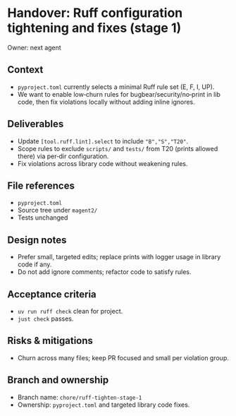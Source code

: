# Handover: Ruff configuration tightening and fixes (stage 1)

Owner: next agent

## Context

- `pyproject.toml` currently selects a minimal Ruff rule set (E, F, I, UP).
- We want to enable low‑churn rules for bugbear/security/no‑print in lib code, then fix violations locally without adding inline ignores.

## Deliverables

- Update `[tool.ruff.lint].select` to include `"B","S","T20"`.
- Scope rules to exclude `scripts/` and `tests/` from T20 (prints allowed there) via per‑dir configuration.
- Fix violations across library code without weakening rules.

## File references

- `pyproject.toml`
- Source tree under `magent2/`
- Tests unchanged

## Design notes

- Prefer small, targeted edits; replace prints with logger usage in library code if any.
- Do not add ignore comments; refactor code to satisfy rules.

## Acceptance criteria

- `uv run ruff check` clean for project.
- `just check` passes.

## Risks & mitigations

- Churn across many files; keep PR focused and small per violation group.

## Branch and ownership

- Branch name: `chore/ruff-tighten-stage-1`
- Ownership: `pyproject.toml` and targeted library code fixes.
